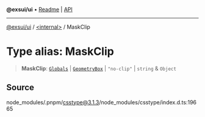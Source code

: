 **@exsui/ui** • [Readme](../../README.md) \| [API](../../globals.md)

***

[@exsui/ui](../../README.md) / [\<internal\>](../README.md) / MaskClip

# Type alias: MaskClip

> **MaskClip**: [`Globals`](Globals.md) \| [`GeometryBox`](GeometryBox.md) \| `"no-clip"` \| `string` & `Object`

## Source

node\_modules/.pnpm/csstype@3.1.3/node\_modules/csstype/index.d.ts:19665
